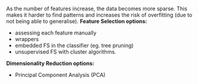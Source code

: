 As the number of features increase, the data becomes more sparse. 
This makes it harder to find patterns and increases the risk of overfitting (due to not being able to generalise). 
**Feature Selection options:** 
- assessing each feature manually 
- wrappers
- embedded FS in the classifier (eg. tree pruning)
- unsupervised FS with cluster algorithms. 

**Dimensionality Reduction options:** 
- Principal Component Analysis (PCA)